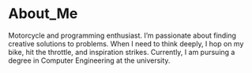 # About_Me
Motorcycle and programming enthusiast. I’m passionate about finding creative solutions to problems. When I need to think deeply, I hop on my bike, hit the throttle, and inspiration strikes. Currently, I am pursuing a degree in Computer Engineering at the university.
